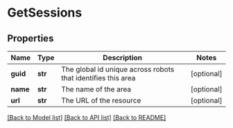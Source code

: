 # GetSessions

## Properties
Name | Type | Description | Notes
------------ | ------------- | ------------- | -------------
**guid** | **str** | The global id unique across robots that identifies this area | [optional] 
**name** | **str** | The name of the area | [optional] 
**url** | **str** | The URL of the resource | [optional] 

[[Back to Model list]](../README.md#documentation-for-models) [[Back to API list]](../README.md#documentation-for-api-endpoints) [[Back to README]](../README.md)

